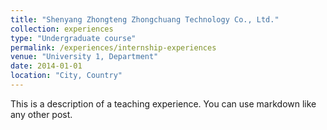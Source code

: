 ```yaml
---
title: "Shenyang Zhongteng Zhongchuang Technology Co., Ltd."
collection: experiences
type: "Undergraduate course"
permalink: /experiences/internship-experiences
venue: "University 1, Department"
date: 2014-01-01
location: "City, Country"
---
```


This is a description of a teaching experience. You can use markdown like any other post.

